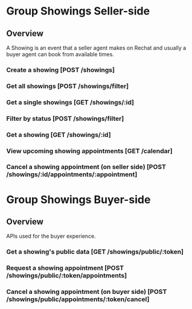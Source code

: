 # Group Showings Seller-side

## Overview
A Showing is an event that a seller agent makes on Rechat and usually a buyer
agent can book from available times.

### Create a showing [POST /showings]
<!-- include(tests/showing/create.md) -->

### Get all showings [POST /showings/filter]
<!-- include(tests/showing/filter.md) -->

### Get a single showings [GET /showings/:id]
<!-- include(tests/showing/getShowing.md) -->

### Filter by status [POST /showings/filter]
<!-- include(tests/showing/filterByStatus.md) -->

### Get a showing [GET /showings/:id]
<!-- include(tests/showing/create.md) -->

### View upcoming showing appointments [GET /calendar]
<!-- include(tests/showing/upcomingAppointments.md) -->

### Cancel a showing appointment (on seller side) [POST /showings/:id/appointments/:appointment]
<!-- include(tests/showing/sellerAgentCancelAppointment.md) -->

# Group Showings Buyer-side

## Overview
APIs used for the buyer experience.

### Get a showing's public data [GET /showings/public/:token]
<!-- include(tests/showing/getShowingPublic.md) -->

### Request a showing appointment [POST /showings/public/:token/appointments]
<!-- include(tests/showing/requestAppointment.md) -->

### Cancel a showing appointment (on buyer side) [POST /showings/public/appointments/:token/cancel]
<!-- include(tests/showing/buyerAgentCancelAppointment.md) -->

